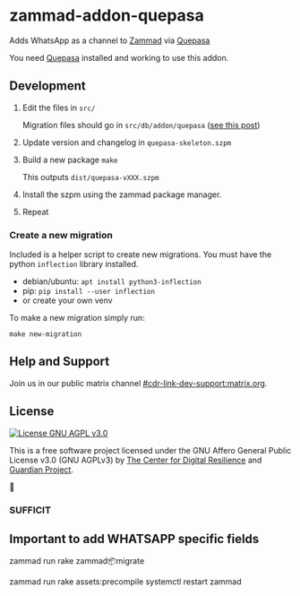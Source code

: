 # zammad-addon-quepasa

Adds WhatsApp as a channel to [Zammad](https://zammad.org) via
[Quepasa](https://gitlab.com/digiresilience/link/quepasa)

You need [Quepasa](https://gitlab.com/digiresilience/link/quepasa)
installed and working to use this addon.

## Development

1. Edit the files in `src/`

   Migration files should go in `src/db/addon/quepasa` ([see this post](https://community.zammad.org/t/automating-creation-of-custom-object-attributes/3831/2?u=abelxluck))

2. Update version and changelog in `quepasa-skeleton.szpm`
3. Build a new package `make`

   This outputs `dist/quepasa-vXXX.szpm`

4. Install the szpm using the zammad package manager.

5. Repeat

### Create a new migration

Included is a helper script to create new migrations. You must have the python
`inflection` library installed.

- debian/ubuntu: `apt install python3-inflection`
- pip: `pip install --user inflection`
- or create your own venv

To make a new migration simply run:

```
make new-migration
```

## Help and Support

Join us in our public matrix channel [#cdr-link-dev-support:matrix.org](https://matrix.to/#/#cdr-link-dev-support:matrix.org?via=matrix.org&via=neo.keanu.im).

## License

[![License GNU AGPL v3.0](https://img.shields.io/badge/License-AGPL%203.0-lightgrey.svg)](https://gitlab.com/digiresilience/link/zamamd-addon-quepasa/blob/master/LICENSE.md)

This is a free software project licensed under the GNU Affero General
Public License v3.0 (GNU AGPLv3) by [The Center for Digital
Resilience](https://digiresilience.org) and [Guardian
Project](https://guardianproject.info).

🤠

### SUFFICIT #########################

## Important to add WHATSAPP specific fields
zammad run rake zammad:package:migrate

zammad run rake assets:precompile
systemctl restart zammad